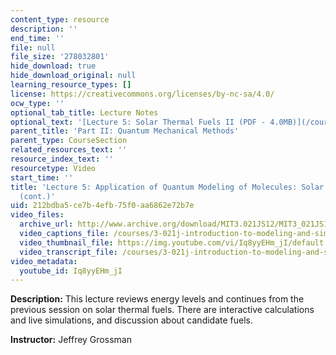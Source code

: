 ```yaml
---
content_type: resource
description: ''
end_time: ''
file: null
file_size: '278032801'
hide_download: true
hide_download_original: null
learning_resource_types: []
license: https://creativecommons.org/licenses/by-nc-sa/4.0/
ocw_type: ''
optional_tab_title: Lecture Notes
optional_text: '[Lecture 5: Solar Thermal Fuels II (PDF - 4.0MB)](/courses/3-021j-introduction-to-modeling-and-simulation-spring-2012/resources/mit3_021js12_l5)'
parent_title: 'Part II: Quantum Mechanical Methods'
parent_type: CourseSection
related_resources_text: ''
resource_index_text: ''
resourcetype: Video
start_time: ''
title: 'Lecture 5: Application of Quantum Modeling of Molecules: Solar Thermal Fuels
  (cont.)'
uid: 212bdba5-ce7b-4efb-75f0-aa6862e72b7e
video_files:
  archive_url: http://www.archive.org/download/MIT3.021JS12/MIT3_021JS12_lec05_300k.mp4
  video_captions_file: /courses/3-021j-introduction-to-modeling-and-simulation-spring-2012/95c5c0f6636155a2a2d4340ff927e41a_Iq8yyEHm_jI.vtt
  video_thumbnail_file: https://img.youtube.com/vi/Iq8yyEHm_jI/default.jpg
  video_transcript_file: /courses/3-021j-introduction-to-modeling-and-simulation-spring-2012/f4f99a185414e382c024fd2f0d6b3849_Iq8yyEHm_jI.pdf
video_metadata:
  youtube_id: Iq8yyEHm_jI
---
```


**Description:** This lecture reviews energy levels and continues from the previous session on solar thermal fuels. There are interactive calculations and live simulations, and discussion about candidate fuels.

**Instructor:** Jeffrey Grossman

